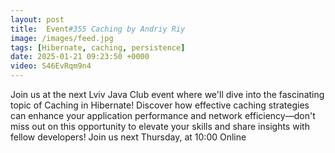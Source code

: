 ```yaml
---
layout: post
title:  Event#355 Caching by Andriy Riy
image: /images/feed.jpg
tags: [Hibernate, caching, persistence]
date: 2025-01-21 09:23:50 +0000
video: S46EvRqm9n4
---
```


Join us at the next Lviv Java Club event where we'll dive into the fascinating topic of Caching in Hibernate! Discover how effective caching strategies can enhance your application performance and network efficiency—don't miss out on this opportunity to elevate your skills and share insights with fellow developers!
Join us next Thursday, at 10:00 Online
